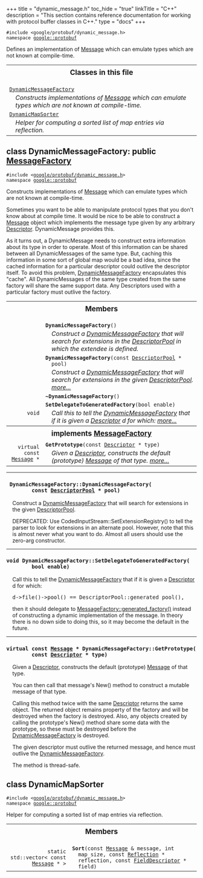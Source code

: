 +++
title = "dynamic_message.h"
toc_hide = "true"
linkTitle = "C++"
description = "This section contains reference documentation for working with protocol buffer classes in C++."
type = "docs"
+++

<p><code>#include &lt;google/protobuf/dynamic_message.h&gt;<br>namespace <a href="#google.protobuf">google::protobuf</a></code></p><p>Defines an implementation of <a href='google.protobuf.message#Message'>Message</a> which can emulate types which are not known at compile-time. </p><table width="100%"><tr><th colspan="2"><h3 style="margin-top: 4px">Classes in this file</h3></th></tr><tr><td><div><code><a href="#DynamicMessageFactory">DynamicMessageFactory</a></code></div><div style="font-style: italic; margin-top: 4px; margin-left: 16px;">Constructs implementations of <a href='google.protobuf.message#Message'>Message</a> which can emulate types which are not known at compile-time. </div></td></tr><tr><td><div><code><a href="#DynamicMapSorter">DynamicMapSorter</a></code></div><div style="font-style: italic; margin-top: 4px; margin-left: 16px;">Helper for computing a sorted list of map entries via reflection. </div></td></tr></table><h2 id="DynamicMessageFactory">class DynamicMessageFactory: public <a href="google.protobuf.message#MessageFactory">MessageFactory</a></h2><p><code>#include &lt;<a href="#">google/protobuf/dynamic_message.h</a>&gt;<br>namespace <a href="#google.protobuf">google::protobuf</a></code></p><p>Constructs implementations of <a href='google.protobuf.message#Message'>Message</a> which can emulate types which are not known at compile-time. </p><p>Sometimes you want to be able to manipulate protocol types that you don't know about at compile time. It would be nice to be able to construct a <a href='google.protobuf.message#Message'>Message</a> object which implements the message type given by any arbitrary <a href='google.protobuf.descriptor#Descriptor'>Descriptor</a>. DynamicMessage provides this.</p>

<p>As it turns out, a DynamicMessage needs to construct extra information about its type in order to operate. Most of this information can be shared between all DynamicMessages of the same type. But, caching this information in some sort of global map would be a bad idea, since the cached information for a particular descriptor could outlive the descriptor itself. To avoid this problem, <a href='#DynamicMessageFactory'>DynamicMessageFactory</a> encapsulates this "cache". All DynamicMessages of the same type created from the same factory will share the same support data. Any Descriptors used with a particular factory must outlive the factory. </p>

<table><tr><th colspan="2"><h3 style="margin-top: 4px">Members</h3></th></tr><tr><td style="border-right-width: 0px; text-align: right;"><code></code></td><td style="border-left-width: 0px"id="DynamicMessageFactory.DynamicMessageFactory"><div style="padding-left: 16px; text-indent: -16px"><code><b>DynamicMessageFactory</b>()</code></div><div style="font-style: italic; margin-top: 4px; margin-left: 16px;">Construct a <a href='#DynamicMessageFactory'>DynamicMessageFactory</a> that will search for extensions in the <a href='google.protobuf.descriptor#DescriptorPool'>DescriptorPool</a> in which the extendee is defined. </div></td></tr><tr><td style="border-right-width: 0px; text-align: right;"><code></code></td><td style="border-left-width: 0px"id="DynamicMessageFactory.DynamicMessageFactory"><div style="padding-left: 16px; text-indent: -16px"><code><b>DynamicMessageFactory</b>(const <a href='google.protobuf.descriptor#DescriptorPool'>DescriptorPool</a> * pool)</code></div><div style="font-style: italic; margin-top: 4px; margin-left: 16px;">Construct a <a href='#DynamicMessageFactory'>DynamicMessageFactory</a> that will search for extensions in the given <a href='google.protobuf.descriptor#DescriptorPool'>DescriptorPool</a>.  <a href="#DynamicMessageFactory.DynamicMessageFactory.details">more...</a></div></td></tr><tr><td style="border-right-width: 0px; text-align: right;"><code></code></td><td style="border-left-width: 0px"id="DynamicMessageFactory.~DynamicMessageFactory"><div style="padding-left: 16px; text-indent: -16px"><code><b>~DynamicMessageFactory</b>()</code></div></td></tr><tr><td style="border-right-width: 0px; text-align: right;"><code>void</code></td><td style="border-left-width: 0px"id="DynamicMessageFactory.SetDelegateToGeneratedFactory"><div style="padding-left: 16px; text-indent: -16px"><code><b>SetDelegateToGeneratedFactory</b>(bool enable)</code></div><div style="font-style: italic; margin-top: 4px; margin-left: 16px;">Call this to tell the <a href='#DynamicMessageFactory'>DynamicMessageFactory</a> that if it is given a <a href='google.protobuf.descriptor#Descriptor'>Descriptor</a> d for which:  <a href="#DynamicMessageFactory.SetDelegateToGeneratedFactory.details">more...</a></div></td></tr><tr><th colspan="2"><h3 style="margin-top: 4px; margin-bottom: 4px;">implements <a href='google.protobuf.message#MessageFactory'>MessageFactory</a></h3><div style="font-style: italic; font-weight: normal;"></div></th></tr><tr><td style="border-right-width: 0px; text-align: right;"><code>virtual const <a href='google.protobuf.message#Message'>Message</a> *</code></td><td style="border-left-width: 0px"id="DynamicMessageFactory.GetPrototype"><div style="padding-left: 16px; text-indent: -16px"><code><b>GetPrototype</b>(const <a href='google.protobuf.descriptor#Descriptor'>Descriptor</a> * type)</code></div><div style="font-style: italic; margin-top: 4px; margin-left: 16px;">Given a <a href='google.protobuf.descriptor#Descriptor'>Descriptor</a>, constructs the default (prototype) <a href='google.protobuf.message#Message'>Message</a> of that type.  <a href="#DynamicMessageFactory.GetPrototype.details">more...</a></div></td></tr></table> <hr><h3 id="DynamicMessageFactory.DynamicMessageFactory.details"><code> DynamicMessageFactory::DynamicMessageFactory(<br>&nbsp;&nbsp;&nbsp;&nbsp;&nbsp;&nbsp;&nbsp;&nbsp;const <a href='google.protobuf.descriptor#DescriptorPool'>DescriptorPool</a> * pool)</code></h3><div style="margin-left: 16px"><p>Construct a <a href='#DynamicMessageFactory'>DynamicMessageFactory</a> that will search for extensions in the given <a href='google.protobuf.descriptor#DescriptorPool'>DescriptorPool</a>. </p><p>DEPRECATED: Use CodedInputStream::SetExtensionRegistry() to tell the parser to look for extensions in an alternate pool. However, note that this is almost never what you want to do. Almost all users should use the zero-arg constructor. </p>
</div> <hr><h3 id="DynamicMessageFactory.SetDelegateToGeneratedFactory.details"><code>void DynamicMessageFactory::SetDelegateToGeneratedFactory(<br>&nbsp;&nbsp;&nbsp;&nbsp;&nbsp;&nbsp;&nbsp;&nbsp;bool enable)</code></h3><div style="margin-left: 16px"><p>Call this to tell the <a href='#DynamicMessageFactory'>DynamicMessageFactory</a> that if it is given a <a href='google.protobuf.descriptor#Descriptor'>Descriptor</a> d for which: </p><pre>d-&gt;file()-&gt;pool() == DescriptorPool::generated_pool(),</pre>
<p> then it should delegate to <a href='google.protobuf.message#MessageFactory.generated_factory'>MessageFactory::generated_factory()</a> instead of constructing a dynamic implementation of the message. In theory there is no down side to doing this, so it may become the default in the future. </p>
</div> <hr><h3 id="DynamicMessageFactory.GetPrototype.details"><code>virtual const <a href='google.protobuf.message#Message'>Message</a> * DynamicMessageFactory::GetPrototype(<br>&nbsp;&nbsp;&nbsp;&nbsp;&nbsp;&nbsp;&nbsp;&nbsp;const <a href='google.protobuf.descriptor#Descriptor'>Descriptor</a> * type)</code></h3><div style="margin-left: 16px"><p>Given a <a href='google.protobuf.descriptor#Descriptor'>Descriptor</a>, constructs the default (prototype) <a href='google.protobuf.message#Message'>Message</a> of that type. </p><p>You can then call that message's New() method to construct a mutable message of that type.</p>
<p>Calling this method twice with the same <a href='google.protobuf.descriptor#Descriptor'>Descriptor</a> returns the same object. The returned object remains property of the factory and will be destroyed when the factory is destroyed. Also, any objects created by calling the prototype's New() method share some data with the prototype, so these must be destroyed before the <a href='#DynamicMessageFactory'>DynamicMessageFactory</a> is destroyed.</p>
<p>The given descriptor must outlive the returned message, and hence must outlive the <a href='#DynamicMessageFactory'>DynamicMessageFactory</a>.</p>
<p>The method is thread-safe. </p>
</div><h2 id="DynamicMapSorter">class DynamicMapSorter</h2><p><code>#include &lt;<a href="#">google/protobuf/dynamic_message.h</a>&gt;<br>namespace <a href="#google.protobuf">google::protobuf</a></code></p><p>Helper for computing a sorted list of map entries via reflection. </p><table><tr><th colspan="2"><h3 style="margin-top: 4px">Members</h3></th></tr><tr><td style="border-right-width: 0px; text-align: right;"><code>static std::vector&lt; const <a href='google.protobuf.message#Message'>Message</a> * &gt;</code></td><td style="border-left-width: 0px"id="DynamicMapSorter.Sort"><div style="padding-left: 16px; text-indent: -16px"><code><b>Sort</b>(const <a href='google.protobuf.message#Message'>Message</a> &amp; message, int map_size, const <a href='google.protobuf.message#Reflection'>Reflection</a> * reflection, const <a href='google.protobuf.descriptor#FieldDescriptor'>FieldDescriptor</a> * field)</code></div></td></tr></table>
